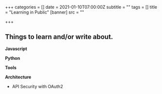 +++
categories = []
date = 2021-01-10T07:00:00Z
subtitle = ""
tags = []
title = "Learning in Public"
[banner]
src = ""

+++
## Things to learn and/or write about.

**Javascript**

**Python**

**Tools**

**Architecture**

* API Security with OAuth2